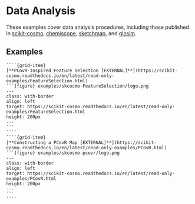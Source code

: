 # Data Analysis
These examples cover data analysis procedures, including those published in [scikit-cosmo](https://github.com/lab-cosmo/scikit-cosmo), [chemiscope](https://github.com/lab-cosmo/chemiscope), [sketchmap](https://github.com/lab-cosmo/sketchmap), and [glosim](https://github.com/lab-cosmo/glosim).


## Examples
`````{grid}
````{grid-item}
[**PCovR-Inspired Feature Selection [EXTERNAL]**](https://scikit-cosmo.readthedocs.io/en/latest/read-only-examples/FeatureSelection.html)
```{figure} examples/skcosmo-FeatureSelection/logo.png
---
class: with-border
align: left
target: https://scikit-cosmo.readthedocs.io/en/latest/read-only-examples/FeatureSelection.html
height: 200px
---
```
````
````{grid-item}
[**Constructing a PCovR Map [EXTERNAL]**](https://scikit-cosmo.readthedocs.io/en/latest/read-only-examples/PCovR.html)
```{figure} examples/skcosmo-pcovr/logo.png
---
class: with-border
align: left
target: https://scikit-cosmo.readthedocs.io/en/latest/read-only-examples/PCovR.html
height: 200px
---
```
````
`````
